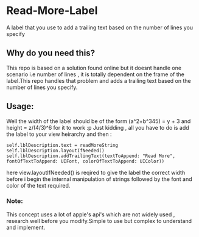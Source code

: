 # Read-More-Label
A label that you use to add a trailing text based on the number of lines you specify

## Why do you need this?

This repo is based on a solution found online but it doesnt handle one scenario i.e number of lines , it is totally dependent on the frame of the label.This repo handles that problem and adds a trailing text based on the number of lines you specify.

## Usage:

Well the width of the label should be of the form (a^2+b^345) = y + 3 and height = z/(4/3)^6 for it to work :p
Just kidding , all you have to do is add the label to your view heirarchy and then :

```
self.lblDescription.text = readMoreString
self.lblDescription.layoutIfNeeded()
self.lblDescription.addTrailingText(textToAppend: "Read More", fontOfTextToAppend: UIFont, colorOfTextToAppend: UIColor))
```
 
 here view.layoutIfNeeded() is reqired to give the label the correct width before i begin the internal manipulation of strings
 followed by the font and color of the text required.

### Note:

This concept uses a lot of apple's api's which are not widely used , research well before you modify.Simple to use but complex to understand and implement.

